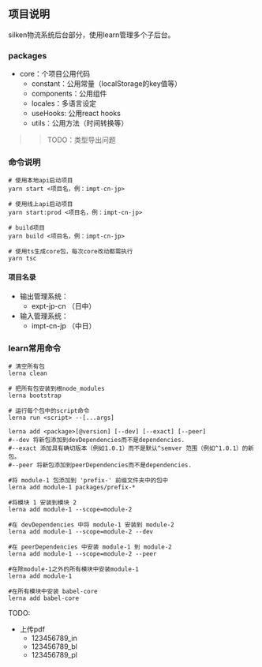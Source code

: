 ## 项目说明

silken物流系统后台部分，使用learn管理多个子后台。

### packages

- core：个项目公用代码
  - constant：公用常量（localStorage的key值等）
  - components：公用组件
  - locales：多语言设定
  - useHooks: 公用react hooks
  - utils：公用方法（时间转换等）

>> TODO：类型导出问题

### 命令说明

```shell
# 使用本地api启动项目
yarn start <项目名，例：impt-cn-jp> 
```

```shell
# 使用线上api启动项目
yarn start:prod <项目名，例：impt-cn-jp> 
```

```shell
# build项目
yarn build <项目名，例：impt-cn-jp> 
```

```shell
# 使用ts生成core包，每次core改动都需执行
yarn tsc
```

#### 项目名录

- 输出管理系统：
  - expt-jp-cn （日中）
- 输入管理系统：
  - impt-cn-jp （中日）

### learn常用命令

```shell
# 清空所有包
lerna clean
```

```shell
# 把所有包安装到根node_modules
lerna bootstrap
```

```shell
# 运行每个包中的script命令
lerna run <script> --[...args]
```

```shell
lerna add <package>[@version] [--dev] [--exact] [--peer]
#--dev 将新包添加到devDependencies而不是dependencies.
#--exact 添加具有确切版本（例如1.0.1）而不是默认^semver 范围（例如^1.0.1）的新包。
#--peer 将新包添加到peerDependencies而不是dependencies.

#将 module-1 包添加到 'prefix-' 前缀文件夹中的包中
lerna add module-1 packages/prefix-*

#将模块 1 安装到模块 2
lerna add module-1 --scope=module-2

#在 devDependencies 中将 module-1 安装到 module-2
lerna add module-1 --scope=module-2 --dev

#在 peerDependencies 中安装 module-1 到 module-2
lerna add module-1 --scope=module-2 --peer

#在除module-1之外的所有模块中安装module-1
lerna add module-1

#在所有模块中安装 babel-core 
lerna add babel-core
```

TODO:
  - 上传pdf
    - 123456789_in
    - 123456789_bl
    - 123456789_pl
